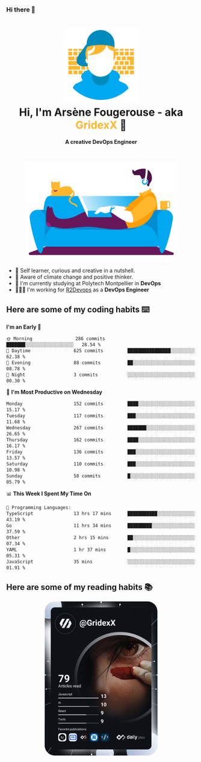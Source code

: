 ### Hi there 👋

<!--
**GridexX/gridexx** is a ✨ _special_ ✨ repository because its `README.md` (this file) appears on your GitHub profile.

Here are some ideas to get you started:

- 🔭 I’m currently working on ...
- 🌱 I’m currently learning ...
- 👯 I’m looking to collaborate on ...
- 🤔 I’m looking for help with ...
- 💬 Ask me about ...
- 📫 How to reach me: ...
- 😄 Pronouns: ...
- ⚡ Fun fact: ...
-->


<!-- Header -->
<h1 align="center">
  <img src="./images/user_profile.png" width="200">
  <br>
  Hi, I'm Arsène Fougerouse - aka <span style="color:#ffb72e">GridexX</span> 👋
</h1>


<p align="center">
  <b>A creative DevOps Engineer </b>
</p>
<br/>
<p align="center">
  <img src="./images/man_couch.png" width="400">
</p>

- 🎨 Self learner, curious and creative in a nutshell. 
- 🌱 Aware of climate change and positive thinker.
- 📕 I'm currently studying at Polytech Montpellier in **DevOps**
- 👨🏻‍💻 I'm working for [R2Devops](https://r2devops.io) as a **DevOps Engineer**


## Here are some of my coding habits ⌨️

<!-- Add a section about tech and Ops stack
  Like this one : https://github.com/Xanthus58#-tech-stack
-->
<!--START_SECTION:waka-->
**I'm an Early 🐤** 

```text
🌞 Morning                286 commits         ███████░░░░░░░░░░░░░░░░░░   28.54 % 
🌆 Daytime                625 commits         ████████████████░░░░░░░░░   62.38 % 
🌃 Evening                88 commits          ██░░░░░░░░░░░░░░░░░░░░░░░   08.78 % 
🌙 Night                  3 commits           ░░░░░░░░░░░░░░░░░░░░░░░░░   00.30 % 
```
📅 **I'm Most Productive on Wednesday** 

```text
Monday                   152 commits         ████░░░░░░░░░░░░░░░░░░░░░   15.17 % 
Tuesday                  117 commits         ███░░░░░░░░░░░░░░░░░░░░░░   11.68 % 
Wednesday                267 commits         ███████░░░░░░░░░░░░░░░░░░   26.65 % 
Thursday                 162 commits         ████░░░░░░░░░░░░░░░░░░░░░   16.17 % 
Friday                   136 commits         ███░░░░░░░░░░░░░░░░░░░░░░   13.57 % 
Saturday                 110 commits         ███░░░░░░░░░░░░░░░░░░░░░░   10.98 % 
Sunday                   58 commits          █░░░░░░░░░░░░░░░░░░░░░░░░   05.79 % 
```


📊 **This Week I Spent My Time On** 

```text
💬 Programming Languages: 
TypeScript               13 hrs 17 mins      ███████████░░░░░░░░░░░░░░   43.19 % 
Go                       11 hrs 34 mins      █████████░░░░░░░░░░░░░░░░   37.59 % 
Other                    2 hrs 15 mins       ██░░░░░░░░░░░░░░░░░░░░░░░   07.34 % 
YAML                     1 hr 37 mins        █░░░░░░░░░░░░░░░░░░░░░░░░   05.31 % 
JavaScript               35 mins             ░░░░░░░░░░░░░░░░░░░░░░░░░   01.91 % 
```


<!--END_SECTION:waka-->

## Here are some of my reading habits 📚
<div  align="center">
  <img src="./images/devcard.svg" width="300">
</div>
